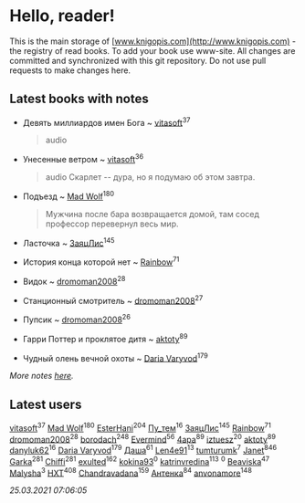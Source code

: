 # Hello, reader!
This is the main storage of [www.knigopis.com](http://www.knigopis.com) - the registry of read books.
To add your book use www-site. All changes are committed and synchronized with this git repository.
Do not use pull requests to make changes here.


## Latest books with notes
* Девять миллиардов имен Бога ~ [vitasoft](users/474/47446642-vkontakte)<sup>37</sup>
    > audio

* Унесенные ветром ~ [vitasoft](users/474/47446642-vkontakte)<sup>36</sup>
    > audio
    > Скарлет -- дура, но я подумаю об этом завтра.

* Подъезд ~ [Mad Wolf](users/947/94738840-vkontakte)<sup>180</sup>
    > Мужчина после бара возвращается домой, там сосед профессор перевернул весь мир.

* Ласточка ~ [ЗаяцЛис](users/112/112388384595246311466-google)<sup>145</sup>

* История конца которой нет ~ [Rainbow](users/109/109787328219839805802-google)<sup>71</sup>

* Видок ~ [dromoman2008](users/444/44461886-yandex)<sup>28</sup>

* Станционный смотритель ~ [dromoman2008](users/444/44461886-yandex)<sup>27</sup>

* Пупсик ~ [dromoman2008](users/444/44461886-yandex)<sup>26</sup>

* Гарри Поттер и проклятое дитя ~ [aktoty](users/275/275766107-vkontakte)<sup>89</sup>

* Чудный олень вечной охоты ~ [Daria Varyvod](users/829/829893410524253-facebook)<sup>179</sup>


_More notes [here](latest_books_with_notes.md)._


## Latest users
[vitasoft](users/474/47446642-vkontakte)<sup>37</sup> 
[Mad Wolf](users/947/94738840-vkontakte)<sup>180</sup> 
[EsterHani](users/305/30558181-vkontakte)<sup>204</sup> 
[Пу_тем](users/344/3448154788585127-facebook)<sup>16</sup> 
[ЗаяцЛис](users/112/112388384595246311466-google)<sup>145</sup> 
[Rainbow](users/109/109787328219839805802-google)<sup>71</sup> 
[dromoman2008](users/444/44461886-yandex)<sup>28</sup> 
[borodach](users/157/15706320-vkontakte)<sup>248</sup> 
[Evermind](users/302/302928912-vkontakte)<sup>56</sup> 
[4apa](users/117/117392596378069249667-google)<sup>89</sup> 
[iztuesz](users/100/100877468102766148730-google)<sup>20</sup> 
[aktoty](users/275/275766107-vkontakte)<sup>89</sup> 
[danyluk62](users/374/374149854-vkontakte)<sup>16</sup> 
[Daria Varyvod](users/829/829893410524253-facebook)<sup>179</sup> 
[Даша](users/334/334696193054530347-mailru)<sup>61</sup> 
[Len4e91](users/254/254448176-yandex)<sup>13</sup> 
[tumturumk](users/135/135685382-vkontakte)<sup>7</sup> 
[Janet](users/108/108113656204404967440-google)<sup>846</sup> 
[Garka](users/115/115753719718250012620-google)<sup>281</sup> 
[Chiffi](users/105/105831994080785626680-google)<sup>281</sup> 
[exulted](users/100/100599204551896265722-google)<sup>162</sup> 
[kokina93](users/210/210927617-yandex)<sup>0</sup> 
[katrinvredina](users/233/2336755-vkontakte)<sup>113</sup> 
[](users/105/105362923714442300619-google)<sup>0</sup> 
[Beaviska](users/102/10202544960024508-facebook)<sup>47</sup> 
[Malysha](users/412/4129490930435358-facebook)<sup>3</sup> 
[HXT](users/100/100002563462782-facebook)<sup>408</sup> 
[Chandravadana](users/105/105866022348292919948-google)<sup>159</sup> 
[Антенка](users/118/118158645037334943900-google)<sup>84</sup> 
[anvonamore](users/595/5957175-vkontakte)<sup>148</sup> 


_25.03.2021 07:06:05_
